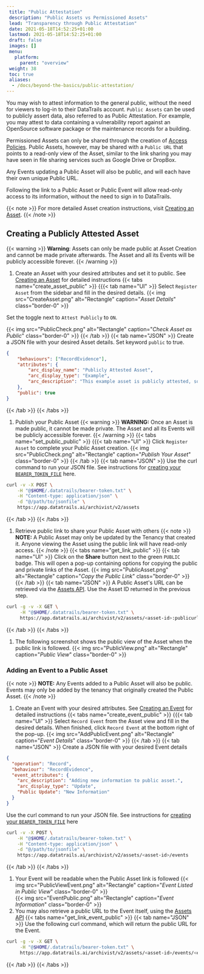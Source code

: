 ```yaml
---
 title: "Public Attestation"
 description: "Public Assets vs Permissioned Assets"
 lead: "Transparency through Public Attestation"
 date: 2021-05-18T14:52:25+01:00
 lastmod: 2021-05-18T14:52:25+01:00
 draft: false
 images: []
 menu:
   platform:
     parent: "overview"
 weight: 38
 toc: true
 aliases:
  - /docs/beyond-the-basics/public-attestation/
---
```


You may wish to attest information to the general public, without the need for viewers to log-in to their DataTrails account. `Public Assets` can be used to publicly assert data, also referred to as Public Attestation. For example, you may attest to data containing a vulnerability report against an OpenSource software package or the maintenance records for a building.

Permissioned Assets can only be shared through the creation of [Access Policies](/platform/administration/sharing-assets-with-obac/). Public Assets, however, may be shared with a `Public URL` that points to a read-only view of the Asset, similar to the link sharing you may have seen in file sharing services such as Google Drive or DropBox.

Any Events updating a Public Asset will also be public, and will each have their own unique Public URL.

Following the link to a Public Asset or Public Event will allow read-only access to its information, without the need to sign in to DataTrails.

{{< note >}}
For more detailed Asset creation instructions, visit [Creating an Asset](/platform/overview/creating-an-asset/).
{{< /note >}}

## Creating a Publicly Attested Asset

{{< warning >}}
**Warning**: Assets can only be made public at Asset Creation and cannot be made private afterwards. The Asset and all its Events will be publicly accessible forever.
{{< /warning >}}

1. Create an Asset with your desired attributes and set it to public. See [Creating an Asset](/platform/overview/creating-an-asset/) for detailed instructions
{{< tabs name="create_asset_public" >}}
{{{< tab name="UI" >}}
Select `Register Asset` from the sidebar and fill in the desired details.
{{< img src="CreateAsset.png" alt="Rectangle" caption="<em>Asset Details</em>" class="border-0" >}}

Set the toggle next to `Attest Publicly` to `ON`.

{{< img src="PublicCheck.png" alt="Rectangle" caption="<em>Check Asset as Public</em>" class="border-0" >}}
{{< /tab >}}
{{< tab name="JSON" >}}
Create a JSON file with your desired Asset details. Set keyword `public` to true.

```json
{
    "behaviours": ["RecordEvidence"],
    "attributes": {
        "arc_display_name": "Publicly Attested Asset",
        "arc_display_type": "Example",
        "arc_description": "This example asset is publicly attested, so anyone with the link can access its details without signing in to DataTrails."
    },
    "public": true
}
```

{{< /tab >}}
{{< /tabs >}}

1. Publish your Public Asset
{{< warning >}}
**WARNING:** Once an Asset is made public, it cannot be made private. The Asset and all its Events will be publicly accessible forever.
{{< /warning >}}
{{< tabs name="set_public_public" >}}
{{{< tab name="UI" >}}
Click `Register Asset` to complete your Public Asset creation.
{{< img src="PublicCheck.png" alt="Rectangle" caption="<em>Publish Your Asset</em>" class="border-0" >}}
{{< /tab >}}
{{< tab name="JSON" >}}
Use the curl command to run your JSON file. See instructions for [creating your `BEARER_TOKEN_FILE`](/developers/developer-patterns/getting-access-tokens-using-app-registrations/) here.

```bash
curl -v -X POST \
    -H "@$HOME/.datatrails/bearer-token.txt" \
    -H "Content-type: application/json" \
    -d "@/path/to/jsonfile" \
    https://app.datatrails.ai/archivist/v2/assets
```

{{< /tab >}}
{{< /tabs >}}

1. Retrieve public link to share your Public Asset with others
{{< note >}}
**NOTE:** A Public Asset may only be updated by the Tenancy that created it. Anyone viewing the Asset using the public link will have read-only access.
{{< /note >}}
{{< tabs name="get_link_public" >}}
{{< tab name="UI" >}}
Click on the **Share** button next to the green `PUBLIC` badge. This will open a pop-up containing options for copying the public and private links of the Asset.
{{< img src="PublicAsset.png" alt="Rectangle" caption="<em>Copy the Public Link</em>" class="border-0" >}}
{{< /tab >}}
{{< tab name="JSON" >}}
A Public Asset's URL can be retrieved via the [Assets API](/developers/api-reference/assets-api/). Use the Asset ID returned in the previous step.

```bash
curl -g -v -X GET \
     -H "@$HOME/.datatrails/bearer-token.txt" \
     https://app.datatrails.ai/archivist/v2/assets/<asset-id>:publicurl
```

{{< /tab >}}
{{< /tabs >}}

1. The following screenshot shows the public view of the Asset when the public link is followed.
{{< img src="PublicView.png" alt="Rectangle" caption="<em>Public View</em>" class="border-0" >}}

### Adding an Event to a Public Asset

{{< note >}}
**NOTE:** Any Events added to a Public Asset will also be public. Events may only be added by the tenancy that originally created the Public Asset.
{{< /note >}}

1. Create an Event with your desired attributes. See [Creating an Event](/platform/overview/creating-an-event-against-an-asset/) for detailed instructions
{{< tabs name="create_event_public" >}}
{{{< tab name="UI" >}}
Select `Record Event` from the Asset view and fill in the desired details. When finished, click `Record Event` at the bottom right of the pop-up.
{{< img src="AddPublicEvent.png" alt="Rectangle" caption="<em>Event Details</em>" class="border-0" >}}
{{< /tab >}}
{{< tab name="JSON" >}}
Create a JSON file with your desired Event details

```json
{
  "operation": "Record",
  "behaviour": "RecordEvidence",
  "event_attributes": {
    "arc_description": "Adding new information to public asset.",
    "arc_display_type": "Update",
    "Public Update": "New Information"
  }
}
```

Use the curl command to run your JSON file. See instructions for [creating your `BEARER_TOKEN_FILE`](/developers/developer-patterns/getting-access-tokens-using-app-registrations/) here

```bash
curl -v -X POST \
    -H "@$HOME/.datatrails/bearer-token.txt" \
    -H "Content-type: application/json" \
    -d "@/path/to/jsonfile" \
    https://app.datatrails.ai/archivist/v2/assets/<asset-id>/events
```

{{< /tab >}}
{{< /tabs >}}

1. Your Event will be readable when the Public Asset link is followed
{{< img src="PublicViewEvent.png" alt="Rectangle" caption="<em>Event Listed in Public View</em>" class="border-0" >}}  
{{< img src="EventPublic.png" alt="Rectangle" caption="<em>Event Information</em>" class="border-0" >}}
1. You may also retrieve a public URL to the Event itself, using the [Assets API](/developers/api-reference/assets-api/)
{{< tabs name="get_link_event_public" >}}
{{< tab name="JSON" >}}
Use the following curl command, which will return the public URL for the Event.

```bash
curl -g -v -X GET \
     -H "@$HOME/.datatrails/bearer-token.txt" \
     https://app.datatrails.ai/archivist/v2/assets/<asset-id>/events/<event-id>:publicurl
```

{{< /tab >}}
{{< /tabs >}}
